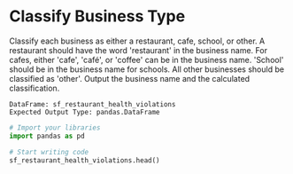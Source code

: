 # Classify Business Type

Classify each business as either a restaurant, cafe, school, or other. A restaurant should have the word 'restaurant' in the business name. For cafes, either 'cafe', 'café', or 'coffee' can be in the business name. 'School' should be in the business name for schools. All other businesses should be classified as 'other'. Output the business name and the calculated classification.

```
DataFrame: sf_restaurant_health_violations
Expected Output Type: pandas.DataFrame
```

```python
# Import your libraries
import pandas as pd

# Start writing code
sf_restaurant_health_violations.head()
```